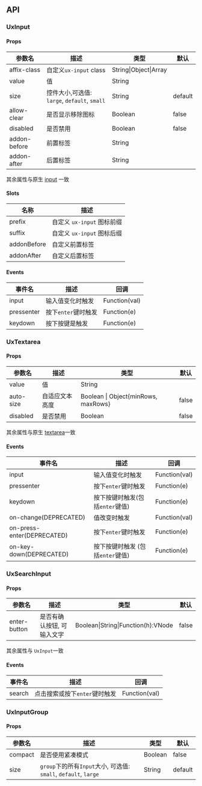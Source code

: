 ## API

### UxInput

#### Props

| 参数名       | 描述                                         | 类型                  | 默认    |
| ------------ | -------------------------------------------- | --------------------- | ------- |
| affix-class  | 自定义`ux-input` class                       | String\|Object\|Array |         |
| value        | 值                                           | String                |         |
| size         | 控件大小,可选值: `large`, `default`, `small` | String                | default |
| allow-clear  | 是否显示移除图标                             | Boolean               | false   |
| disabled     | 是否禁用                                     | Boolean               | false   |
| addon-before | 前置标签                                     | String                |         |
| addon-after  | 后置标签                                     | String                |         |

其余属性与原生 [input](https://developer.mozilla.org/en-US/docs/Web/HTML/Element/input) 一致

#### Slots

| 名称        | 描述                       |
| ----------- | -------------------------- |
| prefix      | 自定义 `ux-input` 图标前缀 |
| suffix      | 自定义 `ux-input` 图标后缀 |
| addonBefore | 自定义前置标签             |
| addonAfter  | 自定义后置标签             |

#### Events

| 事件名     | 描述                | 回调          |
| ---------- | ------------------- | ------------- |
| input      | 输入值变化时触发    | Function(val) |
| pressenter | 按下`enter`键时触发 | Function(e)   |
| keydown    | 按下按键是触发      | Function(e)   |

### UxTextarea

#### Props

| 参数名    | 描述           | 类型                                | 默认  |
| --------- | -------------- | ----------------------------------- | ----- |
| value     | 值             | String                              |       |
| auto-size | 自适应文本高度 | Boolean \| Object{minRows, maxRows} | false |
| disabled  | 是否禁用       | Boolean                             | false |

其余属性与原生 [textarea](https://developer.mozilla.org/en-US/docs/Web/HTML/Element/textarea)一致

#### Events

| 事件名                     | 描述                             | 回调          |
| -------------------------- | -------------------------------- | ------------- |
| input                      | 输入值变化时触发                 | Function(val) |
| pressenter                 | 按下`enter`键时触发              | Function(e)   |
| keydown                    | 按下按键时触发(包括`enter`键值)  | Function(e)   |
| on-change(DEPRECATED)      | 值改变时触发                     | Function(val) |
| on-press-enter(DEPRECATED) | 按下`enter`键时触发              | Function(e)   |
| on-key-down(DEPRECATED)    | 按下按键时触发 (包括`enter`键值) | Function(e)   |

### UxSearchInput

#### Props

| 参数名       | 描述                       | 类型                               | 默认  |
| ------------ | -------------------------- | ---------------------------------- | ----- |
| enter-button | 是否有确认按钮, 可输入文字 | Boolean\|String\|Function(h):VNode | false |

其余属性与 `UxInput`一致

#### Events

| 事件名 | 描述                          | 回调          |
| ------ | ----------------------------- | ------------- |
| search | 点击搜索或按下`enter`键时触发 | Function(val) |

### UxInputGroup

#### Props

| 参数名  | 描述                                                            | 类型    | 默认    |
| ------- | --------------------------------------------------------------- | ------- | ------- |
| compact | 是否使用紧凑模式                                                | Boolean | false   |
| size    | `group`下的所有`Input`大小, 可选值: `small`, `default`, `large` | String  | default |
